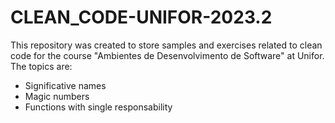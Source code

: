 # CLEAN_CODE-UNIFOR-2023.2

This repository was created to store samples and exercises related to clean code for the course "Ambientes de Desenvolvimento de Software" at Unifor.
The topics are:

- Significative names
- Magic numbers
- Functions with single responsability
